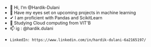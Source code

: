 - 👋 Hi, I’m @Hardik-Dulani
- 👀 Have my eyes set on upcoming projects in machine learning
- ✔  I am proficient with Pandas and ScikitLearn
- 🌱 Studying Cloud computing from VIT'B
- 📫 ig : @hardik.dulani
-     LinkedIn: https://www.linkedin.com/in/hardik-dulani-6a2165197/

<!---
Hardik-Dulani/Hardik-Dulani is a ✨ special ✨ repository because its `README.md` (this file) appears on your GitHub profile.
You can click the Preview link to take a look at your changes.
--->
